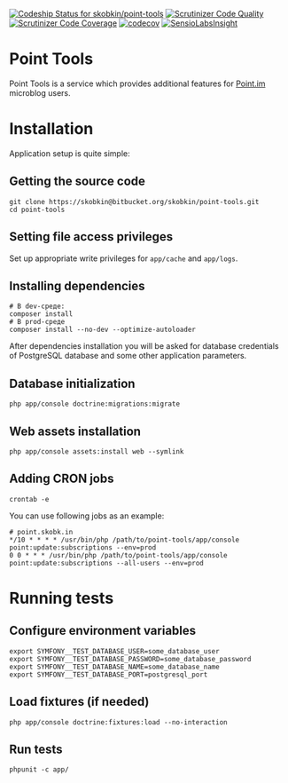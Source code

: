 [ ![Codeship Status for skobkin/point-tools](https://app.codeship.com/projects/bb9fe730-a175-0134-5572-12490b0b4938/status?branch=master)](https://app.codeship.com/projects/189850)
[![Scrutinizer Code Quality](https://scrutinizer-ci.com/b/skobkin/point-tools/badges/quality-score.png?b=master)](https://scrutinizer-ci.com/b/skobkin/point-tools/?branch=master)
[![Scrutinizer Code Coverage](https://scrutinizer-ci.com/b/skobkin/point-tools/badges/coverage.png?b=master)](https://scrutinizer-ci.com/b/skobkin/point-tools/?branch=master)
[![codecov](https://codecov.io/bb/skobkin/point-tools/branch/master/graph/badge.svg)](https://codecov.io/bb/skobkin/point-tools)
[![SensioLabsInsight](https://insight.sensiolabs.com/projects/a54ef130-5aed-44f5-9ea9-c404a3d8db6b/mini.png)](https://insight.sensiolabs.com/projects/a54ef130-5aed-44f5-9ea9-c404a3d8db6b)

# Point Tools

Point Tools is a service which provides additional features for [Point.im](https://point.im/) microblog users.

# Installation

Application setup is quite simple:

## Getting the source code

```shell
git clone https://skobkin@bitbucket.org/skobkin/point-tools.git
cd point-tools
```

## Setting file access privileges
Set up appropriate write privileges for `app/cache` and `app/logs`.

## Installing dependencies

```shell
# В dev-среде:
composer install
# В prod-среде
composer install --no-dev --optimize-autoloader
```

After dependencies installation you will be asked for database credentials of PostgreSQL database and some other application parameters.

## Database initialization

```shell
php app/console doctrine:migrations:migrate
```

## Web assets installation

```shell
php app/console assets:install web --symlink
```

## Adding CRON jobs

```shell
crontab -e
```

You can use following jobs as an example:

```crontab
# point.skobk.in
*/10 * * * * /usr/bin/php /path/to/point-tools/app/console point:update:subscriptions --env=prod
0 0 * * * /usr/bin/php /path/to/point-tools/app/console point:update:subscriptions --all-users --env=prod
```

# Running tests

## Configure environment variables

```shell
export SYMFONY__TEST_DATABASE_USER=some_database_user
export SYMFONY__TEST_DATABASE_PASSWORD=some_database_password
export SYMFONY__TEST_DATABASE_NAME=some_database_name
export SYMFONY__TEST_DATABASE_PORT=postgresql_port
```

## Load fixtures (if needed)

```shell
php app/console doctrine:fixtures:load --no-interaction
```

## Run tests

```shell
phpunit -c app/
```